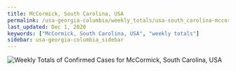 ```yaml
---
title: McCormick, South Carolina, USA
permalink: /usa-georgia-columbia/weekly_totals/usa-south_carolina-mccormick-weekly_totals.html
last_updated: Dec 1, 2020
keywords: ["McCormick, South Carolina, USA", "weekly totals"]
sidebar: usa-georgia-columbia_sidebar
---
```


![Weekly Totals of Confirmed Cases for McCormick, South Carolina, USA](/covid_tracker/images/graphs/usa-south_carolina-mccormick-weekly_totals_graph.png)
